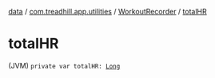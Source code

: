 [data](../../index.md) / [com.treadhill.app.utilities](../index.md) / [WorkoutRecorder](index.md) / [totalHR](./total-h-r.md)

# totalHR

(JVM) `private var totalHR: `[`Long`](https://kotlinlang.org/api/latest/jvm/stdlib/kotlin/-long/index.html)